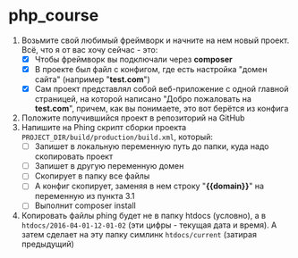 # php_course

1. Возьмите свой любимый фреймворк и начните на нем новый проект. Всё, что я от вас хочу сейчас - это:
    - [x] Чтобы фреймворк вы подключали через **composer**
    - [x] В проекте был файл с конфигом, где есть настройка "домен сайта" (например "**test.com**")
    - [x] Сам проект представлял собой веб-приложение с одной главной страницей, на которой написано "Добро пожаловать на **test.com**", причем, как вы понимаете, это вот берётся из конфига
2. Положите получившийся проект в репозиторий на GitHub
3. Напишите на Phing скрипт сборки проекта `PROJECT_DIR/build/production/build.xml`, который:
    - [ ] Запишет в локальную переменную путь до папки, куда надо скопировать проект
    - [ ] Запишет в другую переменную домен
    - [ ] Скопирует в папку все файлы
    - [ ] А конфиг скопирует, заменяя в нем строку "**{{domain}}**" на переменную из пункта 3.1
    - [ ] Выполнит composer install
4. Копировать файлы phing будет не в папку htdocs (условно), а в `htdocs/2016-04-01-12-01-02` (эти цифры - текущая дата и время). А затем сделает на эту папку симлинк `htdocs/current` (затирая предыдущий)
